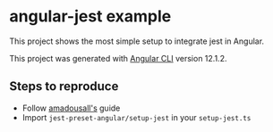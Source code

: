 # angular-jest example

This project shows the most simple setup to integrate jest in Angular.

This project was generated with [Angular CLI](https://github.com/angular/angular-cli) version 12.1.2.

## Steps to reproduce

* Follow [amadousall's](https://www.amadousall.com/how-to-set-up-angular-unit-testing-with-jest/) guide
* Import `jest-preset-angular/setup-jest` in your `setup-jest.ts`
